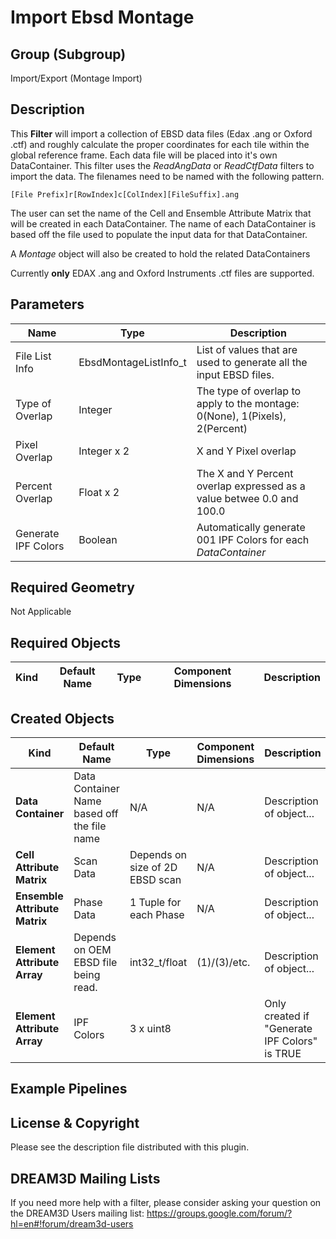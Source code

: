 # Import Ebsd Montage #

## Group (Subgroup) ##

Import/Export (Montage Import)

## Description ##

This **Filter** will import a collection of EBSD data files (Edax .ang or Oxford .ctf) and roughly calculate the proper coordinates for each tile within the global reference frame. Each data file will be placed into it's own DataContainer. This filter uses the _ReadAngData_ or _ReadCtfData_ filters to import the data. The filenames need to be named with the following pattern.

	[File Prefix]r[RowIndex]c[ColIndex][FileSuffix].ang

The user can set the name of the Cell and Ensemble Attribute Matrix that will be created in each DataContainer. The name of each DataContainer is based off the file used to populate the input data for that DataContainer.

A *Montage* object will also be created to hold the related DataContainers

Currently **only** EDAX .ang and Oxford Instruments .ctf files are supported.

## Parameters ##

| Name | Type | Description |
|------|------|------|
| File List Info | EbsdMontageListInfo_t | List of values that are used to generate all the input EBSD files. |
| Type of Overlap | Integer | The type of overlap to apply to the montage: 0(None), 1(Pixels), 2(Percent) |
| Pixel Overlap | Integer x 2 | X and Y Pixel overlap |
| Percent Overlap | Float x 2 | The X and Y Percent overlap expressed as a value betwee 0.0 and 100.0 |
| Generate IPF Colors | Boolean | Automatically generate 001 IPF Colors for each _DataContainer_ |



## Required Geometry ##

Not Applicable

## Required Objects ##

| Kind | Default Name | Type | Component Dimensions | Description |
|------|--------------|-------------|---------|-----|


## Created Objects ##

| Kind | Default Name | Type | Component Dimensions | Description |
|------|--------------|------|----------------------|-------------|
| **Data Container** | Data Container Name based off the file name | N/A | N/A | Description of object... |
| **Cell Attribute Matrix** | Scan Data | Depends on size of 2D EBSD scan | N/A | Description of object... |
| **Ensemble Attribute Matrix** | Phase Data | 1 Tuple for each Phase | N/A | Description of object... |
| **Element Attribute Array** | Depends on OEM EBSD file being read. | int32_t/float | (1)/(3)/etc. | Description of object... |
| **Element Attribute Array** | IPF Colors | 3 x uint8 |  | Only created if "Generate IPF Colors" is TRUE |



## Example Pipelines ##



## License & Copyright ##

Please see the description file distributed with this plugin.

## DREAM3D Mailing Lists ##

If you need more help with a filter, please consider asking your question on the DREAM3D Users mailing list:
https://groups.google.com/forum/?hl=en#!forum/dream3d-users